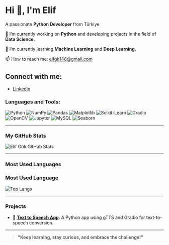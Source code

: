 # Hi 👋, I'm Elif
A passionate **Python Developer** from Türkiye

🔭 I’m currently working on **Python** and developing projects in the field of **Data Science**.

🌱 I’m currently learning **Machine Learning** and **Deep Learning**.

📫 How to reach me: [elfgk148@gmail.com](mailto:elfgk148@gmail.com)

## Connect with me:
- [LinkedIn](https://www.linkedin.com/in/elfgk/)



### Languages and Tools:


![Python](https://img.shields.io/badge/python-3776AB?style=for-the-badge&logo=python&logoColor=white)
![NumPy](https://img.shields.io/badge/numpy-013243?style=for-the-badge&logo=numpy&logoColor=white)
![Pandas](https://img.shields.io/badge/pandas-150458?style=for-the-badge&logo=pandas&logoColor=white)
![Matplotlib](https://img.shields.io/badge/matplotlib-0062AD?style=for-the-badge&logo=matplotlib&logoColor=white)
![Scikit-Learn](https://img.shields.io/badge/scikit--learn-F7931E?style=for-the-badge&logo=scikit-learn&logoColor=white)
![Gradio](https://img.shields.io/badge/gradio-40B5B5?style=for-the-badge&logo=gradio&logoColor=white)
![OpenCV](https://img.shields.io/badge/OpenCV-5C3EE8?style=for-the-badge&logo=open-cv&logoColor=white)
![Jupyter](https://img.shields.io/badge/jupyter-F37626?style=for-the-badge&logo=jupyter&logoColor=white)
![MySQL](https://img.shields.io/badge/mysql-4479A1?style=for-the-badge&logo=mysql&logoColor=white)
![Seaborn](https://img.shields.io/badge/seaborn-9E4F96?style=for-the-badge&logo=seaborn&logoColor=white)


---

### My GitHub Stats

![Elif Gök GitHub Stats](https://github-readme-stats.vercel.app/api?username=elfgk&show_icons=true&count_private=true&hide=prs&theme=radical)

---

### Most Used Languages


### Most Used Language

![Top Langs](https://github-readme-stats.vercel.app/api/top-langs/?username=elfgk&langs_count=1&layout=compact)



---

### Projects

- 🚀 [**Text to Speech App**](https://github.com/elfgk/text-to-speech-app): A Python app using gTTS and Gradio for text-to-speech conversion.


---

> **"Keep learning, stay curious, and embrace the challenge!"**
